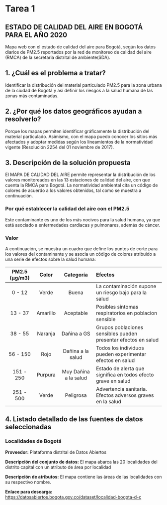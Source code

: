 # Tarea 1


## ESTADO DE CALIDAD DEL AIRE EN BOGOTÁ PARA EL AÑO 2020

Mapa web con el estado de calidad del aire para Bogotá, según los datos diarios de PM2.5 reportados por la red de monitoreo de calidad del aire (RMCA) de la secretaria distrital de ambiente(SDA).


## 1. ¿Cuál es el problema a tratar?

Identificar la distribución del material particulado PM2.5 para la zona urbana de la ciudad de Bogotá y así definir los riesgos a la salud humana de las zonas más contaminadas. 


## 2. ¿Por qué los datos geográficos ayudan a resolverlo?

Porque los mapas permiten identificar gráficamente la distribución del material particulado. Asimismo, con el mapa puedo conocer los sitios más afectados y adoptar medidas según los lineamientos de la normatividad vigente (Resolución 2254 del 01 noviembre de 2017).


## 3. Descripción de la solución propuesta

El MAPA DE CALIDAD DEL AIRE permite representar la distribución de los valores monitoreados en las 13 estaciones de calidad del aire, con que cuenta la RMCA para Bogotá. La normatividad ambiental cita un código de colores de acuerdo a los valores obtenidos, tal como se muestra a continuación.

### Por qué establecer la calidad del aire con el PM2.5

Este contaminante es uno de los más nocivos para la salud humana, ya que está asociado a enfermedades cardiacas y pulmonares, además de cáncer.

### Valor

A continuación, se muestra un cuadro que define los puntos de corte para los valores del contaminante y se asocia un código de colores atribuido a una serie de efectos sobre la salud humana:

| PM2.5 (μg/m3)|  Color  |      Categoría      |                            Efectos                           |
|     :---:    |  :---:  |        :---:        |                             :---                             |
|    0 - 12    |  Verde  |        Buena        |La contaminación supone un riesgo bajo para la salud          |
|    13 - 37   | Amarillo|      Aceptable      |Posibles síntomas respiratorios en poblacion sensible         |
|    38 - 55   | Naranja |     Dañina a GS     |Grupos poblaciones sensibles pueden presentar efectos en salud|
|   56 - 150   |  Rojo   |  Dañina a la salud  |Todos los individuos pueden experimentar efectos en salud     |
|  151 - 250   | Purpura |Muy Dañina a la salud|Estado de alerta que significa en todos efecto grave en salud |
|  251 - 500   |  Verde  |      Peligrosa      |Advertencia sanitaria. Efectos adversos graves en la salud    |


## 4. Listado detallado de las fuentes de datos seleccionadas

### Localidades de Bogotá
**Proveedor:** Plataforma distrital de Datos Abiertos

**Descripción del conjunto de datos:** El mapa abarca las 20 localidades del distrito capital con un atributo de área por localidad

**Descripción de atributos:** El mapa contiene las áreas de las localidades con su respectivo nombre. 

**Enlace para descarga:** https://datosabiertos.bogota.gov.co/dataset/localidad-bogota-d-c
